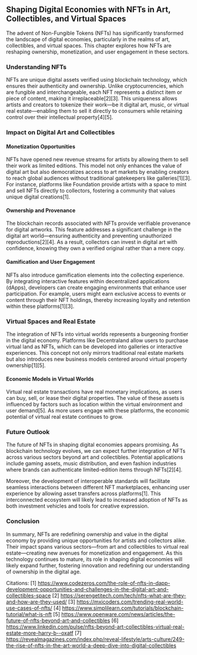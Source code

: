 ## Shaping Digital Economies with NFTs in Art, Collectibles, and Virtual Spaces

The advent of Non-Fungible Tokens (NFTs) has significantly transformed the landscape of digital economies, particularly in the realms of art, collectibles, and virtual spaces. This chapter explores how NFTs are reshaping ownership, monetization, and user engagement in these sectors.

### Understanding NFTs

NFTs are unique digital assets verified using blockchain technology, which ensures their authenticity and ownership. Unlike cryptocurrencies, which are fungible and interchangeable, each NFT represents a distinct item or piece of content, making it irreplaceable[2][3]. This uniqueness allows artists and creators to tokenize their work—be it digital art, music, or virtual real estate—enabling them to sell it directly to consumers while retaining control over their intellectual property[4][5].

### Impact on Digital Art and Collectibles

#### **Monetization Opportunities**

NFTs have opened new revenue streams for artists by allowing them to sell their work as limited editions. This model not only enhances the value of digital art but also democratizes access to art markets by enabling creators to reach global audiences without traditional gatekeepers like galleries[1][3]. For instance, platforms like Foundation provide artists with a space to mint and sell NFTs directly to collectors, fostering a community that values unique digital creations[1].

#### **Ownership and Provenance**

The blockchain records associated with NFTs provide verifiable provenance for digital artworks. This feature addresses a significant challenge in the digital art world—ensuring authenticity and preventing unauthorized reproductions[2][4]. As a result, collectors can invest in digital art with confidence, knowing they own a verified original rather than a mere copy.

#### **Gamification and User Engagement**

NFTs also introduce gamification elements into the collecting experience. By integrating interactive features within decentralized applications (dApps), developers can create engaging environments that enhance user participation. For example, users might earn exclusive access to events or content through their NFT holdings, thereby increasing loyalty and retention within these platforms[1][3].

### Virtual Spaces and Real Estate

The integration of NFTs into virtual worlds represents a burgeoning frontier in the digital economy. Platforms like Decentraland allow users to purchase virtual land as NFTs, which can be developed into galleries or interactive experiences. This concept not only mirrors traditional real estate markets but also introduces new business models centered around virtual property ownership[1][5].

#### **Economic Models in Virtual Worlds**

Virtual real estate transactions have real monetary implications, as users can buy, sell, or lease their digital properties. The value of these assets is influenced by factors such as location within the virtual environment and user demand[5]. As more users engage with these platforms, the economic potential of virtual real estate continues to grow.

### Future Outlook

The future of NFTs in shaping digital economies appears promising. As blockchain technology evolves, we can expect further integration of NFTs across various sectors beyond art and collectibles. Potential applications include gaming assets, music distribution, and even fashion industries where brands can authenticate limited-edition items through NFTs[2][4]. 

Moreover, the development of interoperable standards will facilitate seamless interactions between different NFT marketplaces, enhancing user experience by allowing asset transfers across platforms[1]. This interconnected ecosystem will likely lead to increased adoption of NFTs as both investment vehicles and tools for creative expression.

### Conclusion

In summary, NFTs are redefining ownership and value in the digital economy by providing unique opportunities for artists and collectors alike. Their impact spans various sectors—from art and collectibles to virtual real estate—creating new avenues for monetization and engagement. As this technology continues to mature, its role in shaping digital economies will likely expand further, fostering innovation and redefining our understanding of ownership in the digital age.

Citations:
[1] https://www.codezeros.com/the-role-of-nfts-in-dapp-development-opportunities-and-challenges-in-the-digital-art-and-collectibles-space
[2] https://serengetitech.com/tech/nfts-what-are-they-and-how-are-they-used/
[3] https://mxicoders.com/trending-real-world-use-cases-of-nfts/
[4] https://www.simplilearn.com/tutorials/blockchain-tutorial/what-is-nft
[5] https://www.openware.com/news/articles/the-future-of-nfts-beyond-art-and-collectibles
[6] https://www.linkedin.com/pulse/nfts-beyond-art-collectibles-virtual-real-estate-more-harry-b--oxatf
[7] https://revealmagazines.com/index.php/reveal-lifestyle/arts-culture/249-the-rise-of-nfts-in-the-art-world-a-deep-dive-into-digital-collectibles
